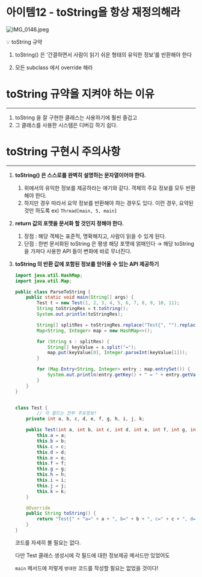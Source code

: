 # 아이템12 - toString을 항상 재정의해라

![IMG_0146.jpeg](%E1%84%8B%E1%85%A1%E1%84%8B%E1%85%B5%E1%84%90%E1%85%A6%E1%86%B712%20-%20toString%E1%84%8B%E1%85%B3%E1%86%AF%20%E1%84%92%E1%85%A1%E1%86%BC%E1%84%89%E1%85%A1%E1%86%BC%20%E1%84%8C%E1%85%A2%E1%84%8C%E1%85%A5%E1%86%BC%E1%84%8B%E1%85%B4%E1%84%92%E1%85%A2%E1%84%85%E1%85%A1%203ae38ac6e1974b68be40413b7851bdfe/IMG_0146.jpeg)

<aside>
💡 toString 규약

1. toString() 은 ‘간결하면서 사람이 읽기 쉬운 형태의 유익한 정보’를 반환해야 한다

2. 모든 subclass 에서 override 해라

</aside>

# toString 규약을 지켜야 하는 이유

---

1. toString 을 잘 구현한 클래스는 사용하기에 훨씬 즐겁고
2. 그 클래스를 사용한 시스템은 디버깅 하기 쉽다.

# toString 구현시 주의사항

---

1. **toString() 은 스스로를 완벽히 설명하는 문자열이어야 한다.**
    1. 위에서의 유익한 정보를 제공하라는 얘기와 같다.
    객체의 주요 정보를 모두 반환해야 한다.
    2. 하지만 경우 따라서 요약 정보를 반환해야 하는 경우도 있다.
    이런 경우, 요약된 것만 하도록
    ex) `Thread[main, 5, main]`
2. **return 값의 포맷을 문서화 할 것인지 정해야 한다.**
    1. 장점 : 해당 객체는 표준적, 명확해지고, 사람이 읽을 수 있게 된다.
    2. 단점 : 한번 문서화된 toString 은 평생 해당 포맷에 얽매인다
    → 해당 toString 을 가져다 사용한 API 들이 변화에 바로 무너진다.
3. **toString 의 반환 값에 포함된 정보를 얻어올 수 있는 API 제공하기**
   
    ```java
    import java.util.HashMap;
    import java.util.Map;
    
    public class ParseToString {
        public static void main(String[] args) {
            Test t = new Test(1, 2, 3, 4, 5, 6, 7, 8, 9, 10, 11);
            String toStringRes = t.toString();
            System.out.println(toStringRes);
    
            String[] splitRes = toStringRes.replace("Test{", "").replace("}", "").split(", ");
            Map<String, Integer> map = new HashMap<>();
    
            for (String s : splitRes) {
                String[] keyValue = s.split("=");
                map.put(keyValue[0], Integer.parseInt(keyValue[1]));
            }
    
            for (Map.Entry<String, Integer> entry : map.entrySet()) {
                System.out.println(entry.getKey() + " = " + entry.getValue());
            }
        }
    }
    ```
    
    ```java
    
    class Test {
    		// 각 필드는 전부 주요정보!
        private int a, b, c, d, e, f, g, h, i, j, k;
    
        public Test(int a, int b, int c, int d, int e, int f, int g, int h, int i, int j, int k) {
            this.a = a;
            this.b = b;
            this.c = c;
            this.d = d;
            this.e = e;
            this.f = f;
            this.g = g;
            this.h = h;
            this.i = i;
            this.j = j;
            this.k = k;
        }
    
        @Override
        public String toString() {
            return "Test{" + "a=" + a + ", b=" + b + ", c=" + c + ", d=" + d + ", e=" + e + ", f=" + f + ", g=" + g + ", h=" + h + ", i=" + i + ", j=" + j + ", k=" + k + '}';
        }
    }
    ```
    
    코드를 자세히 볼 필요는 없다.
    
    다만 Test 클래스 생성시에 각 필드에 대한 정보제공 메서드만 있었어도
    
    `main` 메서드에 저렇게 `방대한` 코드를 작성할 필요는 없었을 것이다!